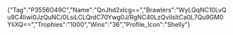 {"Tag":"P3556O49C","Name":"QnJhd2xlcg==","Brawlers":"WyLQqNC10LvQu9C4Iiwi0JzQuNC/0LsiLCLQrdC70Ywg0J/RgNC40LzQviIsItCa0L7Qu9GM0YIiXQ==","Trophies":"1000","Wins":"36","Profile_Icon":"Shelly"}